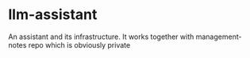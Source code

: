 # llm-assistant
An assistant and its infrastructure. It works together with management-notes repo which is obviously private
